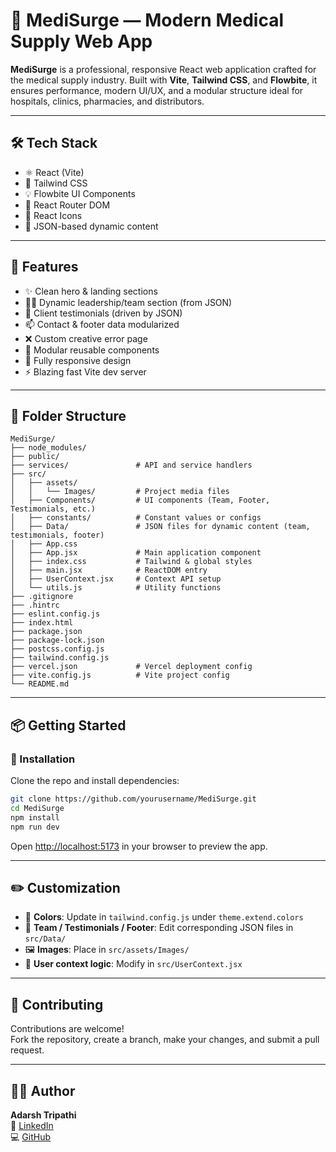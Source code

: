 # 🏥 MediSurge — Modern Medical Supply Web App

**MediSurge** is a professional, responsive React web application crafted for the medical supply industry. Built with **Vite**, **Tailwind CSS**, and **Flowbite**, it ensures performance, modern UI/UX, and a modular structure ideal for hospitals, clinics, pharmacies, and distributors.

---

## 🛠️ Tech Stack

- ⚛️ React (Vite)
- 💨 Tailwind CSS
- 💡 Flowbite UI Components
- 🔁 React Router DOM
- 🎨 React Icons
- 📁 JSON-based dynamic content
---

## 🚀 Features

- ✨ Clean hero & landing sections
- 👨‍⚕️ Dynamic leadership/team section (from JSON)
- 🧾 Client testimonials (driven by JSON)
- 📫 Contact & footer data modularized
- ❌ Custom creative error page
- 🧩 Modular reusable components
- 📱 Fully responsive design
- ⚡ Blazing fast Vite dev server

---

## 📁 Folder Structure

```
MediSurge/
├── node_modules/
├── public/
├── services/               # API and service handlers
├── src/
│   ├── assets/
│   │   └── Images/         # Project media files
│   ├── Components/         # UI components (Team, Footer, Testimonials, etc.)
│   ├── constants/          # Constant values or configs
│   ├── Data/               # JSON files for dynamic content (team, testimonials, footer)
│   ├── App.css
│   ├── App.jsx             # Main application component
│   ├── index.css           # Tailwind & global styles
│   ├── main.jsx            # ReactDOM entry
│   ├── UserContext.jsx     # Context API setup
│   └── utils.js            # Utility functions
├── .gitignore
├── .hintrc
├── eslint.config.js
├── index.html
├── package.json
├── package-lock.json
├── postcss.config.js
├── tailwind.config.js
├── vercel.json             # Vercel deployment config
├── vite.config.js          # Vite project config
└── README.md
```

---

## 📦 Getting Started

### 🔧 Installation

Clone the repo and install dependencies:

```bash
git clone https://github.com/yourusername/MediSurge.git
cd MediSurge
npm install
npm run dev
```

Open [http://localhost:5173](http://localhost:5173) in your browser to preview the app.

---

## ✏️ Customization

- 🎨 **Colors**: Update in `tailwind.config.js` under `theme.extend.colors`
- 🧩 **Team / Testimonials / Footer**: Edit corresponding JSON files in `src/Data/`
- 🖼 **Images**: Place in `src/assets/Images/`
- 🧠 **User context logic**: Modify in `src/UserContext.jsx`

---

## 🤝 Contributing

Contributions are welcome!  
Fork the repository, create a branch, make your changes, and submit a pull request.

---

## 👨‍💻 Author

**Adarsh Tripathi**  
🔗 [LinkedIn](https://linkedin.com/in/adarsh-tripathi-321b7a257)  
💻 [GitHub](https://github.com/sebastian-sultz)
